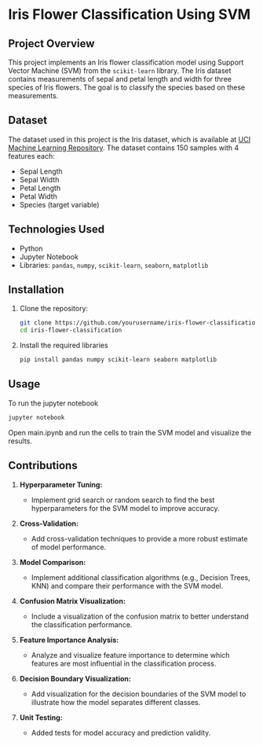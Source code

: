 # Iris Flower Classification Using SVM

## Project Overview
This project implements an Iris flower classification model using Support Vector Machine (SVM) from the `scikit-learn` library. The Iris dataset contains measurements of sepal and petal length and width for three species of Iris flowers. The goal is to classify the species based on these measurements.

## Dataset
The dataset used in this project is the Iris dataset, which is available at [UCI Machine Learning Repository](https://archive.ics.uci.edu/ml/machine-learning-databases/iris/iris.data). The dataset contains 150 samples with 4 features each:

- Sepal Length
- Sepal Width
- Petal Length
- Petal Width
- Species (target variable)

## Technologies Used
- Python
- Jupyter Notebook
- Libraries: `pandas`, `numpy`, `scikit-learn`, `seaborn`, `matplotlib`

## Installation
1. Clone the repository:
   ```bash
   git clone https://github.com/yourusername/iris-flower-classification.git
   cd iris-flower-classification
   ```
2. Install the required libraries
   ```bash
   pip install pandas numpy scikit-learn seaborn matplotlib
   ```
   
## Usage
To run the jupyter notebook
   ```bash
   jupyter notebook
   ```
Open main.ipynb and run the cells to train the SVM model and visualize the results.

## Contributions

1. **Hyperparameter Tuning:**
   - Implement grid search or random search to find the best hyperparameters for the SVM model to improve accuracy.

2. **Cross-Validation:**
   - Add cross-validation techniques to provide a more robust estimate of model performance.

3. **Model Comparison:**
   - Implement additional classification algorithms (e.g., Decision Trees, KNN) and compare their performance with the SVM model.

4. **Confusion Matrix Visualization:**
   - Include a visualization of the confusion matrix to better understand the classification performance.

5. **Feature Importance Analysis:**
   - Analyze and visualize feature importance to determine which features are most influential in the classification process.

6. **Decision Boundary Visualization:**
   - Add visualization for the decision boundaries of the SVM model to illustrate how the model separates different classes.
     
7. **Unit Testing:**
   - Added tests for model accuracy and prediction validity.
